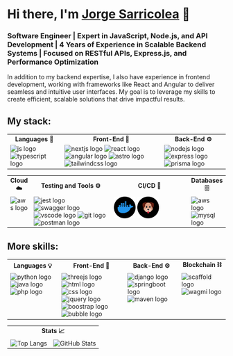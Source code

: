 # Hi there, I'm [Jorge Sarricolea](https://jorgesarricolea.com) 👋

### Software Engineer | Expert in JavaScript, Node.js, and API Development | 4 Years of Experience in Scalable Backend Systems | Focused on RESTful APIs, Express.js, and Performance Optimization

In addition to my backend expertise, I also have experience in frontend development, working with frameworks like React and Angular to deliver seamless and intuitive user interfaces. My goal is to leverage my skills to create efficient, scalable solutions that drive impactful results.

## My stack:

<table>
  <tr>
    <td align="center"><strong>Languages 🌟</strong></td>
    <td align="center"><strong>Front-End 🎨</strong></td>
    <td align="center"><strong>Back-End ⚙️</strong></td>
  </tr>
  <tr>
    <td valign="top">
      <img src="assets/javascript-icon.png" alt="js logo" width="50">  
      <img src="assets/typescript-icon.png" alt="typescript logo" width="50">  
    </td>
    <td valign="top">
      <img src="assets/nextjs-icon.png" alt="nextjs logo" width="50">
      <img src="assets/reactjs-icon.png" alt="react logo" width="50">
      <img src="assets/angular-icon.png" alt="angular logo" width="50">
      <img src="assets/astro-icon.png" alt="astro logo" width="50">
      <img src="assets/tailwindcss-icon.png" alt="tailwindcss logo" width="50">
    </td>
    <td valign="top">
      <img src="assets/nodejs-icon.png" alt="nodejs logo" width="50">
      <img src="assets/express-icon.png" alt="express logo" width="50">
      <img src="assets/prisma-icon.png" alt="prisma logo" width="50">
    </td>
  </tr>
</table>

<table>
  <tr>
    <td align="center"><strong>Cloud ☁️</strong></td>
    <td align="center"><strong>Testing and Tools ⚙️</strong></td>
    <td align="center"><strong>CI/CD 🔀</strong></td>
    <td align="center"><strong>Databases 🗄️</strong></td>
  </tr>
  <tr>
    <td valign="top">
      <img src="assets/aws-icon.png" alt="aws logo" width="50">
    </td>
    <td valign="top" style="width: 50%;">
      <img src="assets/jest-icon.png" alt="jest logo" width="50">
      <img src="assets/swagger-icon.png" alt="swagger logo" width="50">
      <img src="assets/vscode-icon.png" alt="vscode logo" width="50">
      <img src="assets/git-icon.png" alt="git logo" width="50">
      <img src="assets/postman-icon.png" alt="postman logo" width="50">
    </td>
    <td valign="top" style="width: 50%;">
      <img src="assets/docker-icon.png" alt="docker logo" width="50">
      <img src="assets/husky-icon.png" alt="husky logo" width="50">
    </td>
    <td valign="top" style="width: 50%;">
      <img src="assets/postgresql-icon.png" alt="aws logo" width="50">
      <img src="assets/mysql-icon.png" alt="mysql logo" width="50">
    </td>
  </tr>
</table>

## More skills:

<table>
  <tr>
    <td align="center"><strong>Languages 💡</strong></td>
    <td align="center"><strong>Front-End 🎨</strong></td>
    <td align="center"><strong>Back-End ⚙️</strong></td>
    <td align="center"><strong>Blockchain ⛓️</strong></td>
  </tr>
  <tr>
    <td valign="top">
      <img src="assets/python-icon.png" alt="python logo" width="50">  
      <img src="assets/java-icon.png" alt="java logo" width="50">  
      <img src="assets/php-icon.png" alt="php logo" width="50">
    </td>
    <td valign="top">
      <img src="assets/threejs-icon.png" alt="threejs logo" width="50">
      <img src="assets/html-icon.png" alt="html logo" width="50">
      <img src="assets/css-icon.png" alt="css logo" width="50">
      <img src="assets/jquery-icon.png" alt="jquery logo" width="50">
      <img src="assets/boostrap-icon.png" alt="boostrap logo" width="50">
      <img src="assets/bubbleio-icon.png" alt="bubble logo" width="50">
    </td>
    <td valign="top">
      <img src="assets/django-icon.png" alt="django logo" width="50">
      <img src="assets/springboot-icon.png" alt="springboot logo" width="50">
      <img src="assets/maven-icon.png" alt="maven logo" width="50">
    </td>
    <td valign="top">
      <img src="assets/scaffold-icon.png" alt="scaffold logo" width="50">
      <img src="assets/wagmi-icon.png" alt="wagmi logo" width="50">
    </td>
  </tr>
</table>

<table>
  <tr>
    <td colspan="2" align="center"><strong>Stats 📈</strong></td>
  </tr>
  <tr>
    <td valign="top">
      <img src="https://github-readme-stats.vercel.app/api/top-langs/?username=JorgeSarricolea&theme=dark&layout=compact" alt="Top Langs" />
    </td>
    <td valign="top">
      <img src="https://github-readme-stats.vercel.app/api/?username=JorgeSarricolea&theme=dark" alt="GitHub Stats" />
    </td>
  </tr>
</table>




